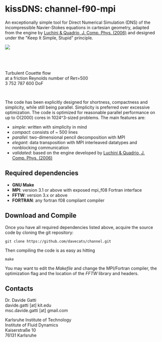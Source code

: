 # kissDNS: channel-f90-mpi

An exceptionally simple tool for Direct Numerical Simulation (DNS) of the incompressible Navier-Stokes equations 
in cartesian geometry, adapted from the engine by [Luchini & Quadrio, J. Comp. Phys. (2006)](https://www.sciencedirect.com/science/article/pii/S0021999105002871?via%3Dihub) and designed under the "Keep It Simple, Stupid" principle.

<img align="left" src="https://github.com/davecats/channel/blob/master/couette.png">
<p> 
 <br/><br/><br/><br/><br/>
Turbulent Couette flow <br/> at a friction Reynolds number of Reτ=500 <br/> 3 752 787 600 DoF</p>
<br clear="left"/>
  
The code has been explicitly designed for shortness, compactness and simplicity, while still being parallel. Simplicity is preferred over excessive optimization. The code is optimized for reasonable parallel performance on up to O(2000) cores in 1024^3-sized problems. The main features are:

* *simple*: written with simplicity in mind 
* *compact*: consists of ~ 500 lines 
* *parallel*: two-dimensional pencil decomposition with MPI 
* *elegant*: data transposition with MPI interleaved datatypes and nonblocking communication
* *validated*: based on the engine developed by  [Luchini & Quadrio, J. Comp. Phys. (2006)](https://www.sciencedirect.com/science/article/pii/S0021999105002871?via%3Dihub)

## Required dependencies

* **GNU Make**
* **MPI**: version 3.1 or above with exposed mpi_f08 Fortran interface
* **FFTW**: version 3.x or above
* **FORTRAN**: any fortran f08 compliant compiler

## Download and Compile

Once you have all required dependencies listed above, acquire the source code by cloning the git repository:

    git clone https://github.com/davecats/channel.git

Then compiling the code is as easy as hitting

    make
    
You may want to edit the *Makefile* and change the MPI/Fortran compiler, the optimization flag and the location of the *FFTW* library and headers. 

## Contacts

Dr. Davide Gatti  
davide.gatti [at] kit.edu  
msc.davide.gatti [at] gmail.com  

Karlsruhe Institute of Technology  
Institute of Fluid Dynamics  
Kaiserstraße 10  
76131 Karlsruhe  

